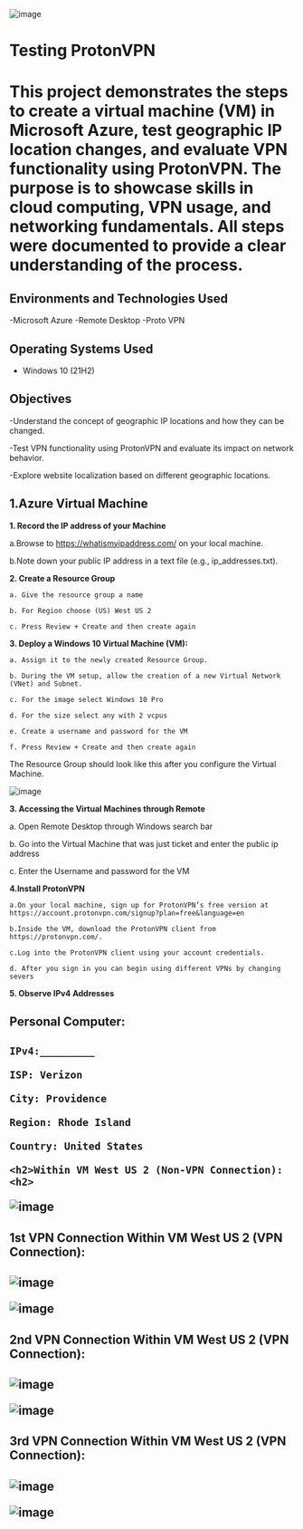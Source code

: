 <p align="center">

![image](https://github.com/user-attachments/assets/644be26e-d3b3-42d3-9390-fa37cef62ee6)

</p>

<h1>Testing ProtonVPN<h1>
  
This project demonstrates the steps to create a virtual machine (VM) in Microsoft Azure, test geographic IP location changes, and evaluate VPN functionality using ProtonVPN. The purpose is to showcase skills in cloud computing, VPN usage, and networking fundamentals. All steps were documented to provide a clear understanding of the process.

<h2>Environments and Technologies Used</h2>
-Microsoft Azure
-Remote Desktop
-Proto VPN
<h2>Operating Systems Used </h2>

- Windows 10</b> (21H2)

<h2>Objectives</h2>

-Understand the concept of geographic IP locations and how they can be changed.

-Test VPN functionality using ProtonVPN and evaluate its impact on network behavior.

-Explore website localization based on different geographic locations.

<h2>1.Azure Virtual Machine</h2>

**1. Record the IP address of your Machine**

   a.Browse to https://whatismyipaddress.com/ on your local machine.

  b.Note down your public IP address in a text file (e.g., ip_addresses.txt).


**2. Create a Resource Group**

    a. Give the resource group a name 

    b. For Region choose (US) West US 2

    c. Press Review + Create and then create again

**3. Deploy a Windows 10 Virtual Machine (VM):**

    a. Assign it to the newly created Resource Group.

    b. During the VM setup, allow the creation of a new Virtual Network (VNet) and Subnet.

    c. For the image select Windows 10 Pro

    d. For the size select any with 2 vcpus

    e. Create a username and password for the VM

    f. Press Review + Create and then create again

The Resource Group should look like this after you configure the Virtual Machine.

![image](https://github.com/user-attachments/assets/3b980b10-71e8-4ce7-8cfe-01ca847d8d94)


**3. Accessing the Virtual Machines through Remote**

  a. Open Remote Desktop through Windows search bar

  b. Go into the Virtual Machine that was just ticket and enter the public ip address

  c. Enter the Username and password for the VM



**4.Install ProtonVPN**

    a.On your local machine, sign up for ProtonVPN’s free version at https://account.protonvpn.com/signup?plan=free&language=en

    b.Inside the VM, download the ProtonVPN client from https://protonvpn.com/.

    c.Log into the ProtonVPN client using your account credentials.

    d. After you sign in you can begin using different VPNs by changing severs

**5. Observe IPv4 Addresses**


<h2>Personal Computer:<h2> 
    
    IPv4:_________

    ISP: Verizon
    
    City: Providence
    
    Region: Rhode Island
    
    Country: United States

    <h2>Within VM West US 2 (Non-VPN Connection):<h2>

  ![image](https://github.com/user-attachments/assets/d1f19077-3212-453b-9deb-9304ec0a5167)

  <h2>1st VPN Connection Within VM West US 2 (VPN Connection):<h2>

 ![image](https://github.com/user-attachments/assets/a2264c93-d308-4db9-9609-e4dbefe587e7)


 ![image](https://github.com/user-attachments/assets/a7730a8e-d675-48c3-aa16-89d3e639bef4)

  <h2>2nd VPN Connection Within VM West US 2 (VPN Connection):<h2>

 ![image](https://github.com/user-attachments/assets/6863a67f-1b98-41bd-a6c8-0335dc8a9b05)


![image](https://github.com/user-attachments/assets/4f6c96fc-522f-4532-b9e8-7615cb9e48c8)

  <h2>3rd VPN Connection Within VM West US 2 (VPN Connection):<h2>

 ![image](https://github.com/user-attachments/assets/084dee06-8a13-473c-8e46-ea1b5f8556cd)

![image](https://github.com/user-attachments/assets/2151491e-a645-4db1-bc4f-dbb2f2e4df4a)




   
    
    


  







